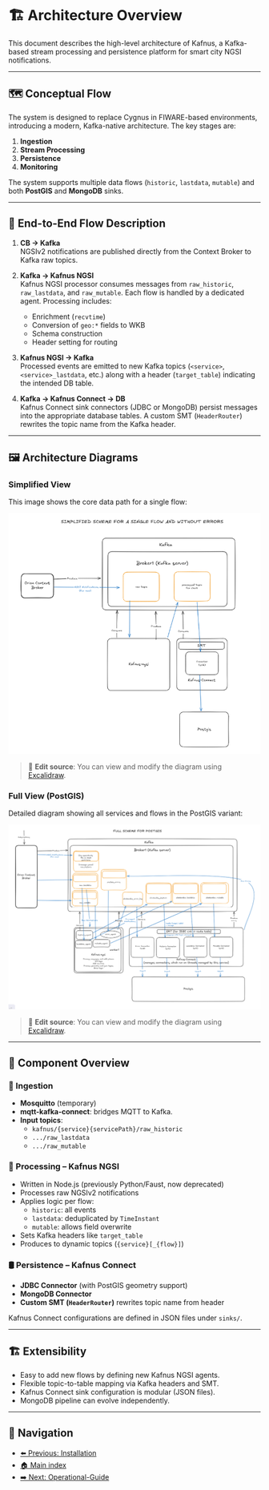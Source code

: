 # 🏗️ Architecture Overview

This document describes the high-level architecture of Kafnus, a Kafka-based stream processing and persistence platform for smart city NGSI notifications.

---

## 🗺️ Conceptual Flow

The system is designed to replace Cygnus in FIWARE-based environments, introducing a modern, Kafka-native architecture. The key stages are:

1. **Ingestion**
2. **Stream Processing**
3. **Persistence**
4. **Monitoring**

The system supports multiple data flows (`historic`, `lastdata`, `mutable`) and both **PostGIS** and **MongoDB** sinks.

---

## 🔄 End-to-End Flow Description

1. **CB → Kafka**  
   NGSIv2 notifications are published directly from the Context Broker to Kafka raw topics.

2. **Kafka → Kafnus NGSI**  
   Kafnus NGSI processor consumes messages from `raw_historic`, `raw_lastdata`, and `raw_mutable`. Each flow is handled by a dedicated agent. Processing includes:
   - Enrichment (`recvtime`)
   - Conversion of `geo:*` fields to WKB
   - Schema construction
   - Header setting for routing

3. **Kafnus NGSI → Kafka**  
   Processed events are emitted to new Kafka topics (`<service>`, `<service>_lastdata`, etc.) along with a header (`target_table`) indicating the intended DB table.

4. **Kafka → Kafnus Connect → DB**  
   Kafnus Connect sink connectors (JDBC or MongoDB) persist messages into the appropriate database tables. A custom SMT (`HeaderRouter`) rewrites the topic name from the Kafka header.

---

## 🖼️ Architecture Diagrams

### Simplified View

This image shows the core data path for a single flow:

![Simplified Architecture](../doc/images/SimplifiedSchema.png)

> 📝 **Edit source**: You can view and modify the diagram using [Excalidraw](https://excalidraw.com/#room=e06782c4fdd1d900246a,f_sdKK90w0FsFWKnDWsYmw).


### Full View (PostGIS)

Detailed diagram showing all services and flows in the PostGIS variant:

![Full Architecture](../doc/images/FullSchema.png)

> 📝 **Edit source**: You can view and modify the diagram using [Excalidraw](https://excalidraw.com/#room=e06782c4fdd1d900246a,f_sdKK90w0FsFWKnDWsYmw).


---

## 🧩 Component Overview

### 🚪 Ingestion

- **Mosquitto** (temporary)
- **mqtt-kafka-connect**: bridges MQTT to Kafka.
- **Input topics**: 
  - `kafnus/{service}{servicePath}/raw_historic`
  - `.../raw_lastdata`
  - `.../raw_mutable`

### 🧠 Processing – Kafnus NGSI

- Written in Node.js (previously Python/Faust, now deprecated)
- Processes raw NGSIv2 notifications
- Applies logic per flow:
  - `historic`: all events
  - `lastdata`: deduplicated by `TimeInstant`
  - `mutable`: allows field overwrite
- Sets Kafka headers like `target_table`
- Produces to dynamic topics (`{service}[_{flow}]`)

### 🛢️ Persistence – Kafnus Connect

- **JDBC Connector** (with PostGIS geometry support)
- **MongoDB Connector**
- **Custom SMT (`HeaderRouter`)** rewrites topic name from header

Kafnus Connect configurations are defined in JSON files under `sinks/`.

---

## 🏗️ Extensibility

- Easy to add new flows by defining new Kafnus NGSI agents.
- Flexible topic-to-table mapping via Kafka headers and SMT.
- Kafnus Connect sink configuration is modular (JSON files).
- MongoDB pipeline can evolve independently.

---

## 🧭 Navigation

- [⬅️ Previous: Installation](/doc/01_installation.md)
- [🏠 Main index](../README.md#documentation)
- [➡️ Next: Operational-Guide](/doc/03_operational_guide.md)